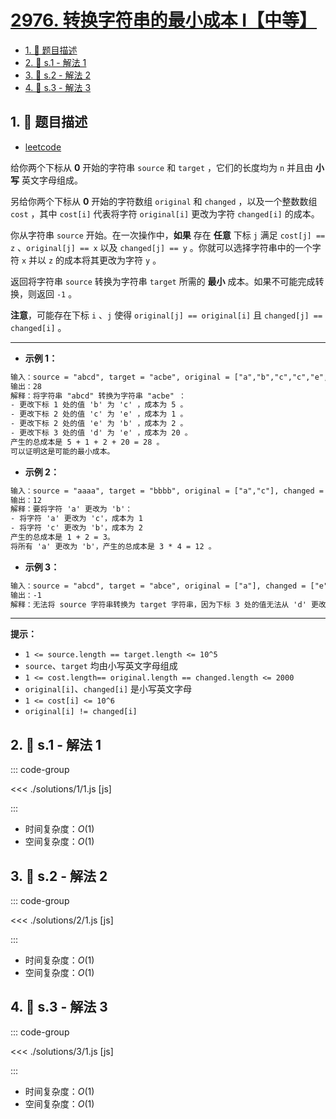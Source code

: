 # [2976. 转换字符串的最小成本 I【中等】](https://github.com/tnotesjs/TNotes.leetcode/tree/main/notes/2976.%20%E8%BD%AC%E6%8D%A2%E5%AD%97%E7%AC%A6%E4%B8%B2%E7%9A%84%E6%9C%80%E5%B0%8F%E6%88%90%E6%9C%AC%20I%E3%80%90%E4%B8%AD%E7%AD%89%E3%80%91)

<!-- region:toc -->

- [1. 📝 题目描述](#1--题目描述)
- [2. 🎯 s.1 - 解法 1](#2--s1---解法-1)
- [3. 🎯 s.2 - 解法 2](#3--s2---解法-2)
- [4. 🎯 s.3 - 解法 3](#4--s3---解法-3)

<!-- endregion:toc -->

## 1. 📝 题目描述

- [leetcode](https://leetcode.cn/problems/minimum-cost-to-convert-string-i/)

给你两个下标从 **0** 开始的字符串 `source` 和 `target` ，它们的长度均为 `n` 并且由 **小写** 英文字母组成。

另给你两个下标从 **0** 开始的字符数组 `original` 和 `changed` ，以及一个整数数组 `cost` ，其中 `cost[i]` 代表将字符 `original[i]` 更改为字符 `changed[i]` 的成本。

你从字符串 `source` 开始。在一次操作中，**如果** 存在 **任意** 下标 `j` 满足 `cost[j] == z` 、`original[j] == x` 以及 `changed[j] == y` 。你就可以选择字符串中的一个字符 `x` 并以 `z` 的成本将其更改为字符 `y` 。

返回将字符串 `source` 转换为字符串 `target` 所需的 **最小** 成本。如果不可能完成转换，则返回 `-1` 。

**注意**，可能存在下标 `i` 、`j` 使得 `original[j] == original[i]` 且 `changed[j] == changed[i]` 。

---

- **示例 1：**

```txt
输入：source = "abcd", target = "acbe", original = ["a","b","c","c","e","d"], changed = ["b","c","b","e","b","e"], cost = [2,5,5,1,2,20]
输出：28
解释：将字符串 "abcd" 转换为字符串 "acbe" ：
- 更改下标 1 处的值 'b' 为 'c' ，成本为 5 。
- 更改下标 2 处的值 'c' 为 'e' ，成本为 1 。
- 更改下标 2 处的值 'e' 为 'b' ，成本为 2 。
- 更改下标 3 处的值 'd' 为 'e' ，成本为 20 。
产生的总成本是 5 + 1 + 2 + 20 = 28 。
可以证明这是可能的最小成本。
```

- **示例 2：**

```txt
输入：source = "aaaa", target = "bbbb", original = ["a","c"], changed = ["c","b"], cost = [1,2]
输出：12
解释：要将字符 'a' 更改为 'b'：
- 将字符 'a' 更改为 'c'，成本为 1
- 将字符 'c' 更改为 'b'，成本为 2
产生的总成本是 1 + 2 = 3。
将所有 'a' 更改为 'b'，产生的总成本是 3 * 4 = 12 。
```

- **示例 3：**

```txt
输入：source = "abcd", target = "abce", original = ["a"], changed = ["e"], cost = [10000]
输出：-1
解释：无法将 source 字符串转换为 target 字符串，因为下标 3 处的值无法从 'd' 更改为 'e' 。
```

---

**提示：**

- `1 <= source.length == target.length <= 10^5`
- `source`、`target` 均由小写英文字母组成
- `1 <= cost.length== original.length == changed.length <= 2000`
- `original[i]`、`changed[i]` 是小写英文字母
- `1 <= cost[i] <= 10^6`
- `original[i] != changed[i]`

## 2. 🎯 s.1 - 解法 1

::: code-group

<<< ./solutions/1/1.js [js]

:::

- 时间复杂度：$O(1)$
- 空间复杂度：$O(1)$

## 3. 🎯 s.2 - 解法 2

::: code-group

<<< ./solutions/2/1.js [js]

:::

- 时间复杂度：$O(1)$
- 空间复杂度：$O(1)$

## 4. 🎯 s.3 - 解法 3

::: code-group

<<< ./solutions/3/1.js [js]

:::

- 时间复杂度：$O(1)$
- 空间复杂度：$O(1)$
